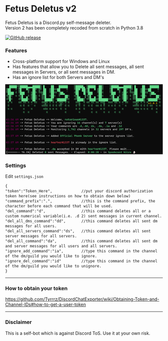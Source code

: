 # Fetus Deletus v2
Fetus Deletus is a Discord.py self-message deleter.  
Version 2 has been completely recoded from scratch in Python 3.8

[![GitHub release](https://img.shields.io/github/v/release/noto-rious/Fetus-Deletus)](https://github.com/noto-rious/Fetus-Deletus/releases)

### Features 
* Cross-platform support for Windows and Linux
* Has features that allow you to Delete all sent messages, all sent messages in Servers, or all sent messages in DM.
* Has an ignore list for both Servers and DM's

![](screenshot.png)

### Settings
Edit `settings.json`
```
{
"token":"Token_Here",             //put your discord authorization token here(see instructions on how to obtain down below)
"command_prefix":".",             //this is the command prefix, the character before each command that will be used.
"del_command":"d",                //this command deletes all or a custom numerical variable(i.e. .d 2) sent messages in current channel.
"del_all_dms_command":"dd",       //this command deletes all sent dm messages for all users.
"del_all_servers_command":"ds",   //this command deletes all sent server messages for all servers.
"del_all_command":"da",           //this command deletes all sent dm and server messages for all users and all servers.
"ignore_add_command":"ia",        //type this command in the channel of the dm/guild you would like to ignore.
"ignore_del_command":"id"         //type this command in the channel of the dm/guild you would like to unignore.
}
```
***
### How to obtain your token
https://github.com/Tyrrrz/DiscordChatExporter/wiki/Obtaining-Token-and-Channel-IDs#how-to-get-a-user-token
***
### Disclaimer
This is a self-bot which is against Discord ToS. Use it at your own risk.



